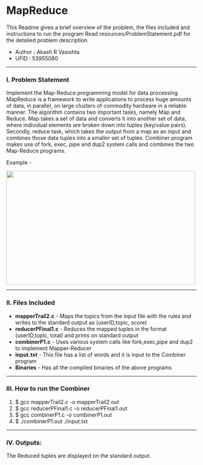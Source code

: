 # __MapReduce__
This Readme gives a brief overview of the problem, the files included and instructions to run the program
Read resources/ProblemStatement.pdf for the detailed problem description.
* Author : Akash R Vasishta
* UFID   : 53955080
--------------------
### __I. Problem Statement__
Implement the Map-Reduce programming model for data processing. 
MapReduce is a framework to write applications to process huge amounts of data, in parallel, on large clusters of commodity hardware in a reliable manner. The algorithm contains two important tasks, namely Map and Reduce. Map takes a set of data and converts it into another set of data, where individual elements are broken down into tuples (key/value pairs). Secondly, reduce task, which takes the output from a map as an input and combines those data tuples into a smaller set of tuples. Combiner program makes use of fork, exec, pipe and dup2 system calls and combines the two Map-Reduce programs.

Example - 

<img src="https://www.oreilly.com/library/view/distributed-computing-in/9781787126992/assets/fadf32ab-b857-4d22-a334-c989b5bafdea.png" width="500" height="300" />

--------------------
### __II. Files Included__
* __mapperTrail2.c__ - Maps the topics from the input file with the rules and writes to the standard output as (userID,topic, score)
* __reducerPFinal1.c__ - Reduces the mapped tuples in the format (userID,topic, total) and prints on standard output
* __combinerP1.c__ - Uses various system calls like fork,exec,pipe and dup2 to implement Mapper-Reducer
* __input.txt__ - This file has a list of words and it is input to the Combiner program
* __Binaries__       - Has all the compiled binaries of the above programs
--------------------
### __III. How to run the Combiner__
1. $ gcc mapperTrail2.c -o mapperTrail2.out
2. $ gcc reducerPFinal1.c -o reducerPFinal1.out
3. $ gcc combinerP1.c -o combinerP1.out
4. $ ./combinerP1.out ./input.txt
--------------------
### __IV. Outputs:__
The Reduced tuples are displayed on the standard output.
